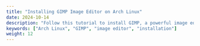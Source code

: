 ```yaml
---
title: "Installing GIMP Image Editor on Arch Linux"
date: 2024-10-14
description: "Follow this tutorial to install GIMP, a powerful image editing software, on Arch Linux."
keywords: ["Arch Linux", "GIMP", "image editor", "installation"]
weight: 12
---
```

